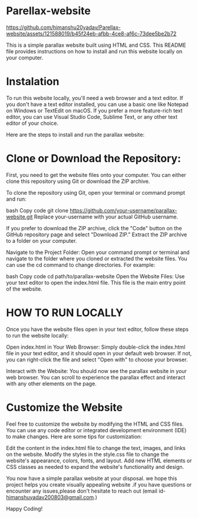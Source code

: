 # Parellax-website
https://github.com/himanshu20yadav/Parellax-website/assets/121588019/b45f24eb-afbb-4ce8-af6c-73dee5be2b72


This is a simple parallax website built using HTML and CSS. This README file provides instructions on how to install and run this website locally on your computer.

# Instalation

To run this website locally, you'll need a web browser and a text editor. If you don't have a text editor installed, you can use a basic one like Notepad on Windows or TextEdit on macOS. If you prefer a more feature-rich text editor, you can use Visual Studio Code, Sublime Text, or any other text editor of your choice.

Here are the steps to install and run the parallax website:

# Clone or Download the Repository:
First, you need to get the website files onto your computer. You can either clone this repository using Git or download the ZIP archive.

To clone the repository using Git, open your terminal or command prompt and run:

bash
Copy code
git clone https://github.com/your-username/parallax-website.git
Replace your-username with your actual GitHub username.

If you prefer to download the ZIP archive, click the "Code" button on the GitHub repository page and select "Download ZIP." Extract the ZIP archive to a folder on your computer.

Navigate to the Project Folder: Open your command prompt or terminal and navigate to the folder where you cloned or extracted the website files. You can use the cd command to change directories. For example:

bash
Copy code
cd path/to/parallax-website
Open the Website Files: Use your text editor to open the index.html file. This file is the main entry point of the website.

# HOW TO RUN LOCALLY


Once you have the website files open in your text editor, follow these steps to run the website locally:

Open index.html in Your Web Browser: Simply double-click the index.html file in your text editor, and it should open in your default web browser. If not, you can right-click the file and select "Open with" to choose your browser.

Interact with the Website: You should now see the parallax website in your web browser. You can scroll to experience the parallax effect and interact with any other elements on the page.

# Customize the Website

Feel free to customize the website by modifying the HTML and CSS files. You can use any code editor or integrated development environment (IDE) to make changes. Here are some tips for customization:

Edit the content in the index.html file to change the text, images, and links on the website.
Modify the styles in the style.css file to change the website's appearance, colors, fonts, and layout.
Add new HTML elements or CSS classes as needed to expand the website's functionality and design.

You now have a simple parallax website at your disposal. we hope this project helps you create visually appealing website .if you have questions or encounter any issues,please don't hesitate to reach out (email id- himanshuyadav200803@gmail.com.)

Happy Coding!
 
